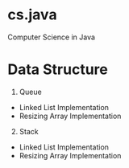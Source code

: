 # cs.java
Computer Science in Java

# Data Structure 
1. Queue
  - Linked List Implementation
  - Resizing Array Implementation
2. Stack 
  - Linked List Implementation
  - Resizing Array Implementation
